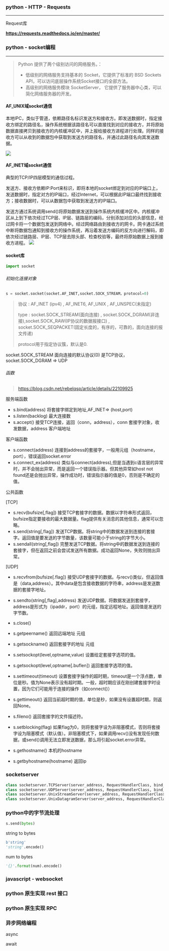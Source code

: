 

### python - HTTP - Requests

---

Request库

**https://requests.readthedocs.io/en/master/**







### python - socket编程

---

> Python 提供了两个级别访问的网络服务。：
>
> - 低级别的网络服务支持基本的 Socket，它提供了标准的 BSD Sockets API，可以访问底层操作系统Socket接口的全部方法。
> - 高级别的网络服务模块 SocketServer， 它提供了服务器中心类，可以简化网络服务器的开发。

#### AF_UNIX域socket通信

本地IPC，类似于管道，依赖路径名标识发送方和接收方。即发送数据时，指定接收方绑定的路径名，操作系统根据该路径名可以直接找到对应的接收方，并将原始数据直接拷贝到接收方的内核缓冲区中，并上报给接收方进程进行处理。同样的接收方可以从收到的数据包中获取到发送方的路径名，并通过此路径名向其发送数据。

![](C:\Users\seclee\Desktop\python_deeper\python_deeper\chapter_9.assets\20141105212926515.png)



####  AF_INET域socket通信

典型的TCP/IP四层模型的通信过程。

发送方、接收方依赖IP:Port来标识，即将本地的socket绑定到对应的IP端口上，发送数据时，指定对方的IP端口，经过Internet，可以根据此IP端口最终找到接收方；接收数据时，可以从数据包中获取到发送方的IP端口。

发送方通过系统调用send()将原始数据发送到操作系统内核缓冲区中。内核缓冲区从上到下依次经过TCP层、IP层、链路层的编码，分别添加对应的头部信息，经过网卡将一个数据包发送到网络中。经过网络路由到接收方的网卡。网卡通过系统中断将数据包通知到接收方的操作系统，再沿着发送方编码的反方向进行解码，即依次经过链路层、IP层、TCP层去除头部、检查校验等，最终将原始数据上报到接收方进程。
![](C:\Users\seclee\Desktop\python_deeper\python_deeper\chapter_9.assets\20141105212647791.png)



#### socket库

```python
import socket
```

###### 初始化连接对象

```python
s = socket.socket(socket.AF_INET,socket.SOCK_STREAM，protocol=0)
```

> 协议 : AF_INET (ipv4) , AF_INET6, AF_UNIX , AF_UNSPEC(未指定)
>
> type : socket.SOCK_STREAM(面向连接) , socket.SOCK_DGRAM(非连接),socket.SOCK_RAW(IP协议的数据报接口) , socket.SOCK_SEQPACKET(固定长度的，有序的，可靠的，面向连接的报文传递)
>
> protocol用于指定协议簇，默认是0.

socket.SOCK_STREAM 面向连接的默认协议(0) 是TCP协议，socket.SOCK_DGRAM => UDP

###### 函数

> https://blog.csdn.net/rebelqsp/article/details/22109925

服务端函数

- s.bind(address) 将套接字绑定到地址,AF_INET=> (host,port)
- s.listen(backlog) 最大连接数
- s.accept()  接受TCP连接，返回（conn，address），conn 套接字对象，收发数据，address 客户端地址

客户端函数

- s.connect(address)  连接到address的套接字，一般用元组（hostname，port），错误返回socket.error
- s.connect_ex(address) 类似与connect(address),但是当遇到c语言层的异常时，并不会抛出异常，而是返回一个错误指示器。但其他异常如host not found还是会抛出异常，操作成功时，错误指示器的值是0，否则是不确定的值。

公共函数

[TCP]

- s.recv(bufsize[,flag])  接受TCP套接字的数据。数据以字符串形式返回，bufsize指定要接收的最大数据量。flag提供有关消息的其他信息，通常可以忽略。
- s.send(string[,flag])   发送TCP数据。将string中的数据发送到连接的套接字。返回值是要发送的字节数量，该数量可能小于string的字节大小。
- s.sendall(string[,flag])  完整发送TCP数据。将string中的数据发送到连接的套接字，但在返回之前会尝试发送所有数据。成功返回None，失败则抛出异常。

[UDP]

- s.recvfrom(bufsize[.flag])  接受UDP套接字的数据。与recv()类似，但返回值是（data,address）。其中data是包含接收数据的字符串，address是发送数据的套接字地址。
- s.sendto(string[,flag],address)  发送UDP数据。将数据发送到套接字，address是形式为（ipaddr，port）的元组，指定远程地址。返回值是发送的字节数。



- s.close()

- s.getpeername()  返回远端地址 元组
- s.getsockname()  返回套接字的地址 元组
- s.setsockopt(level,optname,value)  设置给定套接字选项的值。
- s.getsockopt(level,optname[.buflen])  返回套接字选项的值。
- s.settimeout(timeout)  设置套接字操作的超时期，timeout是一个浮点数，单位是秒。值为None表示没有超时期。一般，超时期应该在刚创建套接字时设置，因为它们可能用于连接的操作（如connect()）
- s.gettimeout()  返回当前超时期的值，单位是秒，如果没有设置超时期，则返回None。

- s.fileno()  返回套接字的文件描述符。
- s.setblocking(flag)  如果flag为0，则将套接字设为非阻塞模式，否则将套接字设为阻塞模式（默认值）。非阻塞模式下，如果调用recv()没有发现任何数据，或send()调用无法立即发送数据，那么将引起socket.error异常。
- s.gethostname() 本机的hostname
- s.getbyhostname(hostname) 返回ip



### socketserver

```python
class socketserver.TCPServer(server_address, RequestHandlerClass, bind_and_activate=True)
class socketserver.UDPServer(server_address, RequestHandlerClass, bind_and_activate=True)
class socketserver.UnixStreamServer(server_address, RequestHandlerClass, bind_and_activate=True)
class socketserver.UnixDatagramServer(server_address, RequestHandlerClass,bind_and_activate=True)
```





### python中的字节流处理

```python
s.send(bytes)
```

string to bytes

```python
b'string'
'string'.encode()
```

num to bytes

```python
'{}'.format(num).encode()
```











### javascript - websocket









### python 原生实现 rest 接口





### python 原生实现 RPC



### 异步网络编程

async

await